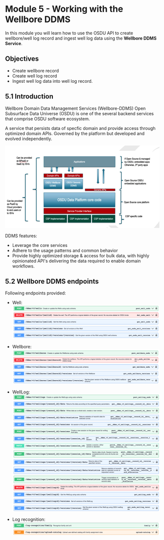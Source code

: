 # Module 5 - Working with the Wellbore DDMS

In this module you will learn how to use the OSDU API to create wellbore/well log record and ingest well log data using the **Wellbore DDMS Service**.

## Objectives
- Create wellbore record
- Create well log record
- Ingest well log data into well log record.

## 5.1 Introduction

Wellbore Domain Data Management Services (Wellbore-DDMS) Open Subsurface Data Universe (OSDU) is one of the several backend services that comprise OSDU software ecosystem.

A service that persists data of specfic domain and provide access through optimized domain APIs. Governed by the platform but developed and evolved independently.

![components-architecture](images/components-architecture.png)

DDMS features:
- Leverage the core services
- Adhere to the usage patterns and common behavior
- Provide highly optimized storage & access for bulk data, with highly opinionated API's delivering the data required to enable domain workflows.

## 5.2 Wellbore DDMS endpoints
Following endpoints provided:

- Well:
![endpoints-well](images/endpoints-well.png)

- Wellbore:
![endpoints-wellbore](images/endpoints-wellbore.png)

- WellLog:
![endpoints-welllog](images/endpoints-welllog.png)

- Log recognition:
![endpoints-welllog](images/endpoints-logrecognition.png)
